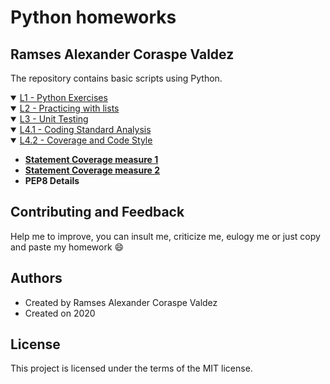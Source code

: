 # Python homeworks
## Ramses Alexander Coraspe Valdez
The repository contains basic scripts using Python.
<details open>   
<summary><a href="https://wittline.github.io/Python/L1/L1-A00354777.html">L1 - Python Exercises</a></summary>     
</details>

<details open>   
<summary><a href="https://wittline.github.io/Python/L2/L2-A00354777.html">L2 - Practicing with lists</a></summary>   
</details>


<details open>   
<summary><a href="https://wittline.github.io/Python/L3/L3-A00354777.html">L3 - Unit Testing </a></summary>   
</details>

<details open>   
<summary><a href="https://wittline.github.io/Python/L4/L41-A00354777.html">L4.1 - Coding Standard Analysis </a></summary>   
</details>

<details open>   
<summary><a href="https://wittline.github.io/Python/L4/L42-A00354777.html">L4.2 - Coverage and Code Style</a></summary>
    <ul style="font-weight: bold;">                
    <li>
        <a href="https://wittline.github.io/Python/L4/4.2/Coverage1/cov1_Ramses_Coraspe.html">Statement Coverage measure 1</a>
    </li>
    <li>
        <a href="https://wittline.github.io/Python/L4/4.2/Coverage2/cov2_Ramses_Coraspe.html">Statement Coverage measure 2</a>
    </li>    
    <li>PEP8 Details</li>  
  </ul>    
</details>

## Contributing and Feedback
Help me to improve, you can insult me, criticize me, eulogy me or just copy and paste my homework :smile:

## Authors
- Created by Ramses Alexander Coraspe Valdez
- Created on 2020

## License
This project is licensed under the terms of the MIT license.

